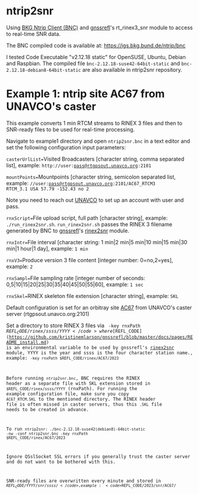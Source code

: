 # ntrip2snr
Using [BKG Ntrip Client (BNC)](https://igs.bkg.bund.de/ntrip/bnc) and [gnssrefl](https://github.com/kristinemlarson/gnssrefl)'s rt_rinex3_snr module to access to real-time SNR data.

The BNC compiled code is available at: https://igs.bkg.bund.de/ntrip/bnc

I tested Code Executable "v2.12.18 static" for OpenSUSE, Ubuntu, Debian and Raspbian. The compiled file <code>bnc-2.12.18-suse42-64bit-static</code> and 
<code>bnc-2.12.18-debian8-64bit-static</code> are also available in ntrip2snr repository. 

# Example 1: ntrip site AC67 from UNAVCO's caster

This example converts 1 min RTCM streams to RINEX 3 files and then to SNR-ready files to be used for real-time processing.

Navigate to example1 directory and open <code>ntrip2snr.bnc</code> in a text editor and set the following configuration input parameters:

<code>casterUrlList=</code>Visited Broadcasters [character string, comma separated list], example:  <code>http://user:pass@rtgpsout.unavco.org:2101</code>

<code>mountPoints=</code>Mountpoints [character string, semicolon separated list, example: <code>//user:pass@rtgpsout.unavco.org:2101/AC67_RTCM3 RTCM_3.1 USA 57.79 -152.43 no 2</code>

Note you need to reach out [UNAVCO](https://www.unavco.org/data/gps-gnss/real-time/real-time.html) to set up an account with user and pass. 

<code>rnxScript=</code>File upload script, full path [character string], example: <code>./run_rinex2snr.sh</code>. <code>run_rinex2snr.sh</code> passes the RINEX 3 filename generated by BNC to [gnssrefl](https://github.com/kristinemlarson/gnssrefl)'s [rinex2snr](https://github.com/kristinemlarson/gnssrefl/blob/master/docs/pages/rinex2snr.md) module. 

<code>rnxIntr=</code>File interval [character string: 1 min|2 min|5 min|10 min|15 min|30 min|1 hour|1 day], example: <code>1 min</code>

<code>rnxV3=</code>Produce version 3 file content [integer number: 0=no,2=yes], example: <code>2</code>

<code>rnxSampl=</code>File sampling rate [integer number of seconds: 0,5|10|15|20|25|30|35|40|45|50|55|60], example: <code>1 sec</code> 

<code>rnxSkel=</code>RINEX skeleton file extension [character string], example: <code>SKL</code>

Default configuration is set for an orbitray site [AC67](https://www.unavco.org/instrumentation/networks/status/nota/overview/AC67) from UNAVCO's caster server (rtgpsout.unavco.org:2101)

Set a directory to store RINEX 3 files via <code> -key rnxPath $REFL_CODE/rinex/ssss/YYYY</code> where [$REFL_CODE](https://github.com/kristinemlarson/gnssrefl/blob/master/docs/pages/README_install.md) is an environmental variable to be used by gnssrefl's [rinex2snr](https://github.com/kristinemlarson/gnssrefl/blob/master/docs/pages/rinex2snr.md) module, YYYY is the year and ssss is the four character station name., example: <code>-key rnxPath $REFL_CODE/rinex/AC67/2023</code>

Before running <code>ntrip2snr.bnc</code>, BNC requires the RINEX header as a separate file with SKL extension stored in <code>$REFL_CODE/rinex/ssss/YYYY</code> (rnxPath). For running the example configuration file, make sure you copy <code>AC67_RTCM.SKL</code> to the mentioned directory. The RINEX header file is often missed in caster servers, thus this <code>.SKL</code> file needs to be created in advance. 

To run <code>ntrip2snr: ./bnc-2.12.18-suse42(debian8)-64bit-static -nw -conf ntrip2snr.bnc -key rnxPath $REFL_CODE/rinex/AC67/2023</code>

Ignore QSslSocket SSL errors if you generally trust the caster server and do not want to be bothered with this.

SNR-ready files are overwritten every minute and stored in <code>$REFL_CODE/YYYY/snr/ssss/</code>, example: <code>$REFL_CODE/2023/snr/AC67/</code>
